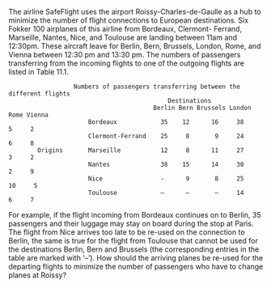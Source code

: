 The airline SafeFlight uses the airport Roissy-Charles-de-Gaulle as a hub to minimize the number of flight
connections to European destinations. Six Fokker 100 airplanes of this airline from Bordeaux, Clermont-
Ferrand, Marseille, Nantes, Nice, and Toulouse are landing between 11am and 12:30pm. These aircraft
leave for Berlin, Bern, Brussels, London, Rome, and Vienna between 12:30 pm and 13:30 pm. The numbers
of passengers transferring from the incoming flights to one of the outgoing flights are listed in Table 11.1.

                      Numbers of passengers transferring between the different flights
                                                Destinations
                                            Berlin Bern Brussels London Rome Vienna
                          Bordeaux            35    12      16     38     5     2
                          Clermont-Ferrand    25     8       9     24     6     8
            Origins       Marseille           12     8      11     27     3     2
                          Nantes              38    15      14     30     2     9
                          Nice                -      9       8     25    10     5
                          Toulouse            –      –       –     14     6     7
                          

For example, if the flight incoming from Bordeaux continues on to Berlin, 35 passengers and their luggage
may stay on board during the stop at Paris. The flight from Nice arrives too late to be re-used
on the connection to Berlin, the same is true for the flight from Toulouse that cannot be used for the
destinations Berlin, Bern and Brussels (the corresponding entries in the table are marked with ‘–’).
How should the arriving planes be re-used for the departing flights to minimize the number of passengers
who have to change planes at Roissy?
